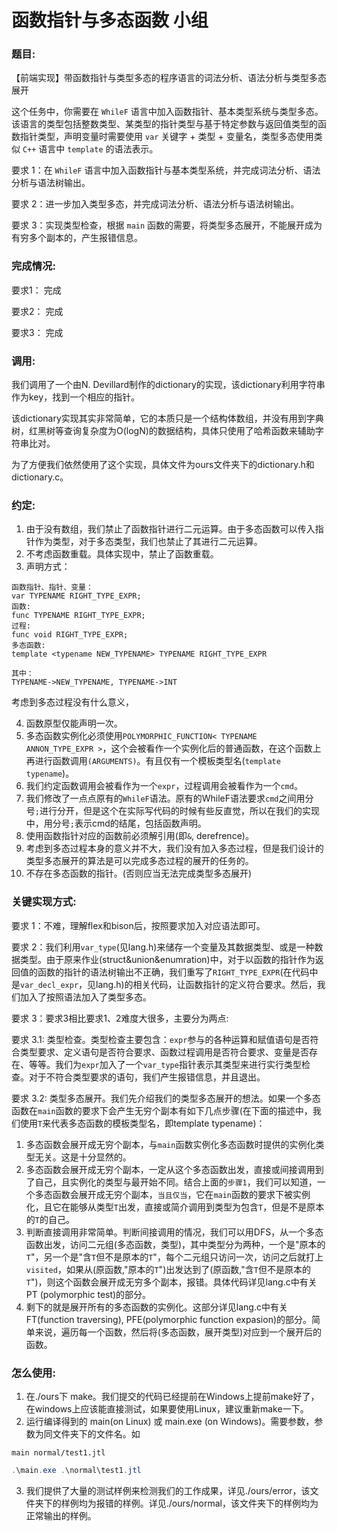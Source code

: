 # 函数指针与多态函数 小组

### 题目:

【前端实现】带函数指针与类型多态的程序语言的词法分析、语法分析与类型多态展开

这个任务中，你需要在 `WhileF` 语言中加入函数指针、基本类型系统与类型多态。该语言的类型包括整数类型、某类型的指针类型与基于特定参数与返回值类型的函数指针类型，声明变量时需要使用 `var` 关键字 + 类型 + 变量名，类型多态使用类似 `C++` 语言中 `template` 的语法表示。

要求 1：在 `WhileF` 语言中加入函数指针与基本类型系统，并完成词法分析、语法分析与语法树输出。

要求 2：进一步加入类型多态，并完成词法分析、语法分析与语法树输出。

要求 3：实现类型检查，根据 `main` 函数的需要，将类型多态展开，不能展开成为有穷多个副本的，产生报错信息。

### 完成情况:

要求1： 完成

要求2： 完成

要求3： 完成

### 调用:

我们调用了一个由N. Devillard制作的dictionary的实现，该dictionary利用字符串作为key，找到一个相应的指针。

该dictionary实现其实非常简单，它的本质只是一个结构体数组，并没有用到字典树，红黑树等查询复杂度为O(logN)的数据结构，具体只使用了哈希函数来辅助字符串比对。

为了方便我们依然使用了这个实现，具体文件为ours文件夹下的dictionary.h和dictionary.c。

### 约定:

1. 由于没有数组，我们禁止了函数指针进行二元运算。由于多态函数可以传入指针作为类型，对于多态类型，我们也禁止了其进行二元运算。
2. 不考虑函数重载。具体实现中，禁止了函数重载。
3. 声明方式：
```
函数指针、指针、变量：
var TYPENAME RIGHT_TYPE_EXPR;
函数:
func TYPENAME RIGHT_TYPE_EXPR;
过程:
func void RIGHT_TYPE_EXPR;
多态函数:
template <typename NEW_TYPENAME> TYPENAME RIGHT_TYPE_EXPR
 
其中：
TYPENAME->NEW_TYPENAME, TYPENAME->INT
``` 
考虑到多态过程没有什么意义，

4. 函数原型仅能声明一次。
5. 多态函数实例化必须使用`POLYMORPHIC_FUNCTION< TYPENAME ANNON_TYPE_EXPR >`，这个会被看作一个实例化后的普通函数，在这个函数上再进行函数调用`(ARGUMENTS)`。有且仅有一个模板类型名(`template typename`)。
6. 我们约定函数调用会被看作为一个`expr`，过程调用会被看作为一个`cmd`。
7. 我们修改了一点点原有的`WhileF`语法。原有的WhileF语法要求`cmd`之间用分号`;`进行分开，但是这个在实际写代码的时候有些反直觉，所以在我们的实现中，用分号`;`表示cmd的结尾，包括函数声明。
8. 使用函数指针对应的函数前必须解引用(即`&`, derefrence)。
9. 考虑到多态过程本身的意义并不大，我们没有加入多态过程，但是我们设计的类型多态展开的算法是可以完成多态过程的展开的任务的。
10. 不存在多态函数的指针。(否则应当无法完成类型多态展开)

### 关键实现方式:

要求 1：不难，理解flex和bison后，按照要求加入对应语法即可。

要求 2：我们利用`var_type`(见lang.h)来储存一个变量及其数据类型、或是一种数据类型。由于原来作业(struct&union&enumration)中，对于以函数的指针作为返回值的函数的指针的语法树输出不正确，我们重写了`RIGHT_TYPE_EXPR`(在代码中是`var_decl_expr`，见lang.h)的相关代码，让函数指针的定义符合要求。然后，我们加入了按照语法加入了类型多态。

要求 3：要求3相比要求1、2难度大很多，主要分为两点:

要求 3.1: 类型检查。类型检查主要包含：`expr`参与的各种运算和赋值语句是否符合类型要求、定义语句是否符合要求、函数过程调用是否符合要求、变量是否存在、等等。我们为`expr`加入了一个`var_type`指针表示其类型来进行实行类型检查。对于不符合类型要求的语句，我们产生报错信息，并且退出。

要求 3.2: 类型多态展开。我们先介绍我们的类型多态展开的想法。如果一个多态函数在`main`函数的要求下会产生无穷个副本有如下几点步骤(在下面的描述中，我们使用`T`来代表多态函数的模板类型名，即template typename)：
1. 多态函数会展开成无穷个副本，与`main`函数实例化多态函数时提供的实例化类型无关。这是十分显然的。
2. 多态函数会展开成无穷个副本，一定从这个多态函数出发，直接或间接调用到了自己，且实例化的类型与最开始不同。结合上面的`步骤1`，我们可以知道，一个多态函数会展开成无穷个副本，`当且仅当`，它在`main`函数的要求下被实例化，且它在能够从类型`T`出发，直接或简介调用到类型为包含`T`，但是不是原本的`T`的自己。
3. 判断直接调用非常简单。判断间接调用的情况，我们可以用DFS，从一个多态函数出发，访问二元组(多态函数，类型)，其中类型分为两种，一个是"原本的`T`"，另一个是"含`T`但不是原本的`T`"，每个二元组只访问一次，访问之后就打上`visited`，如果从(原函数,"原本的`T`")出发达到了(原函数,"含`T`但不是原本的`T`")，则这个函数会展开成无穷多个副本，报错。具体代码详见lang.c中有关 PT (polymorphic test)的部分。
4. 剩下的就是展开所有的多态函数的实例化。这部分详见lang.c中有关 FT(function traversing), PFE(polymorphic function expasion)的部分。简单来说，遍历每一个函数，然后将(多态函数，展开类型)对应到一个展开后的函数。

### 怎么使用:

1. 在./ours下 make。我们提交的代码已经提前在Windows上提前make好了，在windows上应该能直接测试，如果要使用Linux，建议重新make一下。
2. 运行编译得到的 main(on Linux) 或 main.exe (on Windows)。需要参数，参数为同文件夹下的文件名。如
```shell
main normal/test1.jtl
```
```powershell
.\main.exe .\normal\test1.jtl
```
3. 我们提供了大量的测试样例来检测我们的工作成果，详见./ours/error，该文件夹下的样例均为报错的样例。详见./ours/normal，该文件夹下的样例均为正常输出的样例。

